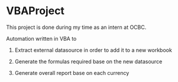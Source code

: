 # VBAProject

This project is done during my time as an intern at OCBC. 

Automation written in VBA to 

1) Extract external datasource in order to add it to a new workbook

2) Generate the formulas required base on the new datasource

3) Generate overall report base on each currency 
